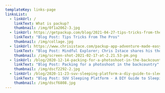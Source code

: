 ```yaml
---
templateKey: links-page
linksList:
  - linkUrl: /
    linkText: What is packup?
    thumbnail: /img/0f1a2062-3.jpg
  - linkUrl: https://getpackup.com/blog/2021-04-27-tips-tricks-from-the-pros/
    linkText: "Blog Post: Tips Tricks From The Pros"
    thumbnail: /img/collage.jpg
  - linkUrl: https://www.chrisistace.com/packup-app-adventure-made-easy/
    linkText: "Blog Post: Mindful Explorer; Chris Istace shares his thoughts on packup"
    thumbnail: /img/screen-shot-2021-02-17-at-2.21.53-pm.png
  - linkUrl: /blog/2020-12-14-packing-for-a-photoshoot-in-the-backcountry/
    linkText: "Blog Post: Packing for a photoshoot in the backcountry"
    thumbnail: /img/dscf2292-2.jpg
  - linkUrl: /blog/2020-11-23-suv-sleeping-platform-a-diy-guide-to-sleeping-inside/
    linkText: "Blog Post: SUV Sleeping Platform - A DIY Guide to Sleeping Inside"
    thumbnail: /img/dscf6808.jpg
---
```

